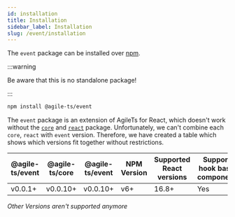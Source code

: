 ```yaml
---
id: installation
title: Installation
sidebar_label: Installation
slug: /event/installation
---
```


The `event` package can be installed over [npm](https://www.npmjs.com/).

:::warning

Be aware that this is no standalone package!

:::

```bash npm2yarn
npm install @agile-ts/event 
```

The `event` package is an extension of AgileTs for React, which doesn't work without the [`core`](../core/Introduction.md)
and [`react`](../react/Introduction.md) package.
Unfortunately, we can't combine each `core`, `react` with `event` version.
Therefore, we have created a table which shows which versions fit together without restrictions.

| @agile-ts/event       | @agile-ts/core          | @agile-ts/event          | NPM Version              | Supported React versions | Supports hook based components    |
| ----------------------| ----------------------- | ------------------------ | ------------------------ | -------------------------|---------------------------------- |
| v0.0.1+               | v0.0.10+                | v0.0.10+                 | v6+                      | 16.8+                    | Yes                               |
_Other Versions aren't supported anymore_
